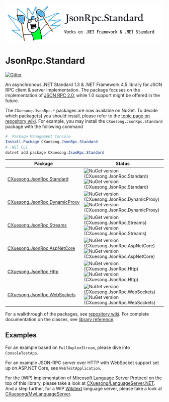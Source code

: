 ![Banner](Banner.png)

# JsonRpc.Standard

[![Gitter](https://badges.gitter.im/CXuesong/JsonRpc.Standard.svg?style=flat-square)](https://gitter.im/CXuesong/JsonRpc.Standard?utm_source=badge&utm_medium=badge&utm_campaign=pr-badge)

An asynchronous .NET Standard 1.3 & .NET Framework 4.5 library for JSON RPC client & server implementation. The package focuses on the implementation of [JSON RPC 2.0](http://www.jsonrpc.org/specification), while 1.0 support might be offered in the future.

The `CXuesong.JsonRpc.*` packages are now available on NuGet. To decide which package(s) you should install, please refer to the [topic page on repository wiki](https://github.com/CXuesong/JsonRpc.Standard/wiki/The-NuGet-packages). For example, you may install the `CXuesong.JsonRpc.Standard` package with the following command

```powershell
#  Package Management Console
Install-Package CXuesong.JsonRpc.Standard
# .NET CLI
dotnet add package CXuesong.JsonRpc.Standard
```

| Package                                                      | Status                                                       |
| ------------------------------------------------------------ | ------------------------------------------------------------ |
| [CXuesong.JsonRpc.Standard](https://www.nuget.org/packages/CXuesong.JsonRpc.Standard) | ![NuGet version (CXuesong.JsonRpc.Standard)](https://img.shields.io/nuget/vpre/CXuesong.JsonRpc.Standard.svg?style=flat-square) ![NuGet version (CXuesong.JsonRpc.Standard)](https://img.shields.io/nuget/dt/CXuesong.JsonRpc.Standard.svg?style=flat-square) |
| [CXuesong.JsonRpc.DynamicProxy](https://www.nuget.org/packages/CXuesong.JsonRpc.DynamicProxy) | ![NuGet version (CXuesong.JsonRpc.DynamicProxy)](https://img.shields.io/nuget/vpre/CXuesong.JsonRpc.DynamicProxy.svg?style=flat-square) ![NuGet version (CXuesong.JsonRpc.DynamicProxy)](https://img.shields.io/nuget/dt/CXuesong.JsonRpc.DynamicProxy.svg?style=flat-square) |
| [CXuesong.JsonRpc.Streams](https://www.nuget.org/packages/CXuesong.JsonRpc.Streams) | ![NuGet version (CXuesong.JsonRpc.Streams)](https://img.shields.io/nuget/vpre/CXuesong.JsonRpc.Streams.svg?style=flat-square) ![NuGet version (CXuesong.JsonRpc.Streams)](https://img.shields.io/nuget/dt/CXuesong.JsonRpc.Streams.svg?style=flat-square) |
| [CXuesong.JsonRpc.AspNetCore](https://www.nuget.org/packages/CXuesong.JsonRpc.AspNetCore) | ![NuGet version (CXuesong.JsonRpc.AspNetCore)](https://img.shields.io/nuget/vpre/CXuesong.JsonRpc.AspNetCore.svg?style=flat-square) ![NuGet version (CXuesong.JsonRpc.AspNetCore)](https://img.shields.io/nuget/dt/CXuesong.JsonRpc.AspNetCore.svg?style=flat-square) |
| [CXuesong.JsonRpc.Http](https://www.nuget.org/packages/CXuesong.JsonRpc.Http) | ![NuGet version (CXuesong.JsonRpc.Http)](https://img.shields.io/nuget/vpre/CXuesong.JsonRpc.Http.svg?style=flat-square) ![NuGet version (CXuesong.JsonRpc.Http)](https://img.shields.io/nuget/dt/CXuesong.JsonRpc.Http.svg?style=flat-square) |
| [CXuesong.JsonRpc.WebSockets](https://www.nuget.org/packages/CXuesong.JsonRpc.WebSockets) | ![NuGet version (CXuesong.JsonRpc.WebSockets)](https://img.shields.io/nuget/vpre/CXuesong.JsonRpc.WebSockets.svg?style=flat-square) ![NuGet version (CXuesong.JsonRpc.WebSockets)](https://img.shields.io/nuget/dt/CXuesong.JsonRpc.WebSockets.svg?style=flat-square) |

For a walkthrough of the packages, see [repository wiki](https://github.com/CXuesong/JsonRpc.Standard/wiki). For complete documentation on the classes, see [library reference](<https://cxuesong.github.io/JsonRpc.Standard>).

## Examples

For an example based on `FullDuplexStream`, please dive into `ConsoleTestApp`. 

For an example JSON-RPC server over HTTP with WebSocket support set up on ASP.NET Core, see `WebTestApplication`.

For the (WIP) implementation of [Mircosoft Language Server Protocol](https://github.com/Microsoft/language-server-protocol/blob/master/protocol.md) on the top of this library, please take a look at [CXuesong/LanguageServer.NET](https://github.com/CXuesong/LanguageServer.NET). And a step further, for a WIP [Wikitext](https://en.wikipedia.org/wiki/Wiki_markup) language server, please take a look at [CXuesong/MwLanguageServer](https://github.com/CXuesong/MwLanguageServer).

